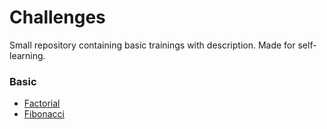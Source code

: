 # Challenges
Small repository containing basic trainings with description. Made for self-learning.

### Basic ###

- [Factorial](https://github.com/DamirGadiev/challenges/tree/master/factorial)
- [Fibonacci](https://github.com/DamirGadiev/challenges/tree/master/fibonacci)
